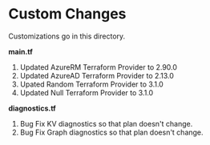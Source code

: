 # Custom Changes

Customizations go in this directory.

__main.tf__

1. Updated AzureRM Terraform Provider to 2.90.0
2. Updated AzureAD Terraform Provider to 2.13.0
3. Upated Random Terraform Provider to 3.1.0
4. Updated Null Terraform Provider to 3.1.0

__diagnostics.tf__

1. Bug Fix KV diagnostics so that plan doesn't change.
2. Bug Fix Graph diagnostics so that plan doesn't change.
